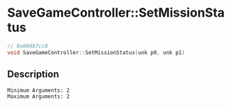 # SaveGameController::SetMissionStatus
```c
// 0x00487cc0
void SaveGameController::SetMissionStatus(unk p0, unk p1)
```
## Description
```
Minimum Arguments: 2
Maximum Arguments: 2
```
